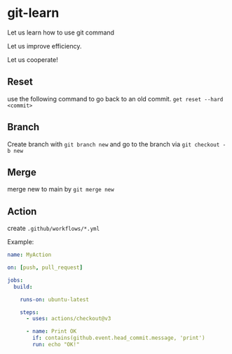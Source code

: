 # git-learn
Let us learn how to use git command


Let us improve efficiency.

Let us cooperate!

## Reset

use the following command to go back to an old commit.
`get reset --hard <commit>`

## Branch

Create branch with `git branch new` 
and go to the branch via `git checkout -b new`

## Merge

merge new to main by `git merge new`

## Action

create `.github/workflows/*.yml`

Example:
```yaml
name: MyAction

on: [push, pull_request]

jobs:
  build:

    runs-on: ubuntu-latest

    steps:
      - uses: actions/checkout@v3

      - name: Print OK
        if: contains(github.event.head_commit.message, 'print')
        run: echo "OK!"
```

